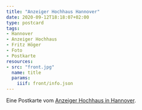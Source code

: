 ```yaml
---
title: "Anzeiger Hochhaus Hannover"
date: 2020-09-12T18:18:07+02:00
type: postcard
tags:
- Hannover
- Anzeiger Hochhaus
- Fritz Höger
- Foto
- Postkarte
resources:
- src: "front.jpg"
  name: title
  params:
    iiif: front/info.json
---
```


Eine Postkarte vom [Anzeiger Hochhaus in Hannover](https://de.wikipedia.org/wiki/Anzeiger-Hochhaus).
